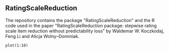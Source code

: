## RatingScaleReduction

The repository contains the package "RatingScaleReduction" and the R code used in the paper "RatingScaleReduction package: stepwise
rating scale item reduction without predictability loss" by Waldemar W. Koczkodaj, Feng Li and Alicja Wolny–Dominiak.

```{r}
plot(1:10)
```

